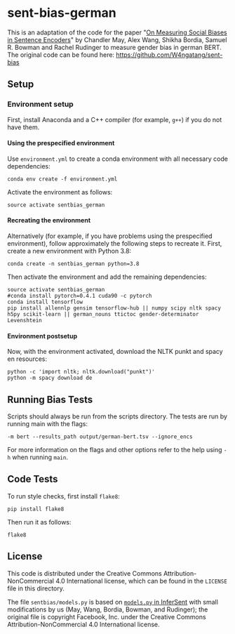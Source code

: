 # sent-bias-german

This is an adaptation of the code for the paper "[On Measuring Social Biases in Sentence Encoders](https://arxiv.org/abs/1903.10561)" by Chandler May, Alex Wang, Shikha Bordia, Samuel R. Bowman and Rachel Rudinger to measure gender bias in german BERT.
The original code can be found here: https://github.com/W4ngatang/sent-bias


## Setup

### Environment setup

First, install Anaconda and a C++ compiler (for example, `g++`) if you
do not have them.

#### Using the prespecified environment

Use `environment.yml` to create a conda environment with all necessary
code dependencies:

```
conda env create -f environment.yml
```

Activate the environment as follows:

```
source activate sentbias_german
```

#### Recreating the environment

Alternatively (for example, if you have problems using the prespecified environment), follow
approximately the following steps to recreate it.  First, create a new
environment with Python 3.8:

```
conda create -n sentbias_german python=3.8
```

Then activate the environment and add the remaining dependencies:

```
source activate sentbias_german
#conda install pytorch=0.4.1 cuda90 -c pytorch
conda install tensorflow
pip install allennlp gensim tensorflow-hub || numpy scipy nltk spacy h5py scikit-learn || german_nouns ttictoc gender-determinator Levenshtein
```

#### Environment postsetup

Now, with the environment activated, download the NLTK punkt and spacy en
resources:

```
python -c 'import nltk; nltk.download("punkt")'
python -m spacy download de
```

## Running Bias Tests

Scripts should always be run from the scripts directory.
The tests are run by running main with the flags:
```
-m bert --results_path output/german-bert.tsv --ignore_encs
```
For more information on the flags and other options refer to the help using `-h` when running `main`.

## Code Tests

To run style checks, first install `flake8`:

```
pip install flake8
```

Then run it as follows:

```
flake8
```

## License

This code is distributed under the Creative Commons
Attribution-NonCommercial 4.0 International license, which can be found
in the `LICENSE` file in this directory.

The file `sentbias/models.py` is based on [`models.py` in InferSent](https://github.com/facebookresearch/InferSent/blob/74990f5f9aa46d2e549eeb7b80bd64dbf338407d/models.py) with small modifications by us (May, Wang, Bordia, Bowman, and Rudinger); the original file is copyright Facebook, Inc. under the Creative Commons Attribution-NonCommercial 4.0 International license.
